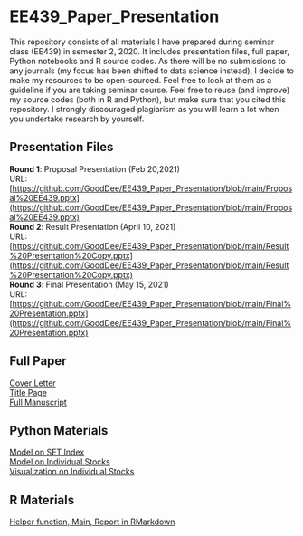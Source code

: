 # EE439_Paper_Presentation  
This repository consists of all materials I have prepared during seminar class (EE439) in semester 2, 2020. It includes presentation files, full paper, Python notebooks and R source codes. As there will be no submissions to any journals (my focus has been shifted to data science instead), I decide to make my resources to be open-sourced. Feel free to look at them as a guideline if you are taking seminar course. Feel free to reuse (and improve) my source codes (both in R and Python), but make sure that you cited this repository. I strongly discouraged plagiarism as you will learn a lot when you undertake research by yourself.  
  
## Presentation Files  
**Round 1**: Proposal Presentation  (Feb 20,2021)  
URL: [https://github.com/GoodDee/EE439_Paper_Presentation/blob/main/Proposal%20EE439.pptx](https://github.com/GoodDee/EE439_Paper_Presentation/blob/main/Proposal%20EE439.pptx)  
**Round 2**: Result Presentation  (April 10, 2021)  
URL: [https://github.com/GoodDee/EE439_Paper_Presentation/blob/main/Result%20Presentation%20Copy.pptx](https://github.com/GoodDee/EE439_Paper_Presentation/blob/main/Result%20Presentation%20Copy.pptx)  
**Round 3**: Final Presentation  (May 15, 2021)  
URL: [https://github.com/GoodDee/EE439_Paper_Presentation/blob/main/Final%20Presentation.pptx](https://github.com/GoodDee/EE439_Paper_Presentation/blob/main/Final%20Presentation.pptx)  
## Full Paper  
[Cover Letter](https://github.com/GoodDee/EE439_Paper_Presentation/blob/main/Cover_Letter.docx)  
[Title Page](https://github.com/GoodDee/EE439_Paper_Presentation/blob/main/Title_Page.docx)    
[Full Manuscript](https://github.com/GoodDee/EE439_Paper_Presentation/blob/main/Stock_Volatility_SET.docx)  
## Python Materials  
[Model on SET Index](https://github.com/GoodDee/EE439_Paper_Presentation/blob/main/GARCH_Final_SET_IDX.ipynb)  
[Model on Individual Stocks](https://github.com/GoodDee/EE439_Paper_Presentation/blob/main/GARCH_individual_stocks%20-%20Copy.ipynb)  
[Visualization on Individual Stocks](https://github.com/GoodDee/EE439_Paper_Presentation/blob/main/Individual%20Stocks%20Viz.ipynb)  

## R Materials  
[Helper function, Main, Report in RMarkdown](https://github.com/GoodDee/EE439_Paper_Presentation/tree/main/Result_Presentation)
